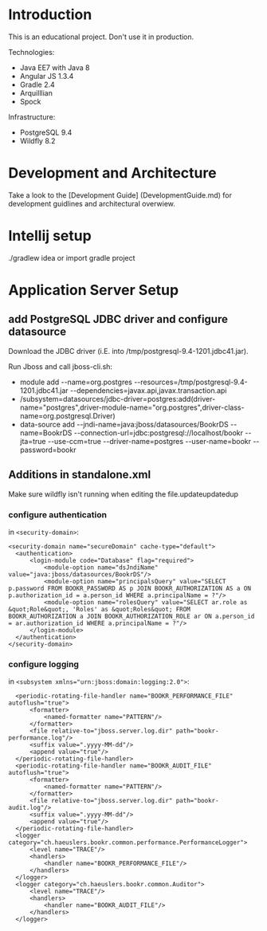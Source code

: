 # Introduction
This is an educational project. Don't use it in production.

Technologies:

- Java EE7 with Java 8
- Angular JS 1.3.4
- Gradle 2.4
- Arquilllian
- Spock

Infrastructure:

- PostgreSQL 9.4
- Wildfly 8.2

# Development and Architecture
Take a look to the [Development Guide] (DevelopmentGuide.md) for development guidlines and architectural overwiew. 

# Intellij setup
./gradlew idea or import gradle project


# Application Server Setup
## add PostgreSQL JDBC driver and configure datasource
Download the JDBC driver (i.E. into /tmp/postgresql-9.4-1201.jdbc41.jar).

Run Jboss and call jboss-cli.sh:

- module add --name=org.postgres --resources=/tmp/postgresql-9.4-1201.jdbc41.jar --dependencies=javax.api,javax.transaction.api
- /subsystem=datasources/jdbc-driver=postgres:add(driver-name="postgres",driver-module-name="org.postgres",driver-class-name=org.postgresql.Driver)
- data-source add --jndi-name=java:jboss/datasources/BookrDS --name=BookrDS --connection-url=jdbc:postgresql://localhost/bookr --jta=true --use-ccm=true --driver-name=postgres --user-name=bookr --password=bookr

## Additions in standalone.xml
Make sure wildfly isn't running when editing the file.updateupdatedup

### configure authentication
in `<security-domain>`:
       
    <security-domain name="secureDomain" cache-type="default">
      <authentication>
          <login-module code="Database" flag="required">
              <module-option name="dsJndiName" value="java:jboss/datasources/BookrDS"/>
              <module-option name="principalsQuery" value="SELECT p.password FROM BOOKR_PASSWORD AS p JOIN BOOKR_AUTHORIZATION AS a ON p.authorization_id = a.person_id WHERE a.principalName = ?"/>
              <module-option name="rolesQuery" value="SELECT ar.role as &quot;Role&quot;, 'Roles' as &quot;Roles&quot; FROM BOOKR_AUTHORIZATION a JOIN BOOKR_AUTHORIZATION_ROLE ar ON a.person_id = ar.authorization_id WHERE a.principalName = ?"/>
          </login-module>
      </authentication>
    </security-domain>

### configure logging
in `<subsystem xmlns="urn:jboss:domain:logging:2.0">`:

      <periodic-rotating-file-handler name="BOOKR_PERFORMANCE_FILE" autoflush="true">
          <formatter>
              <named-formatter name="PATTERN"/>
          </formatter>
          <file relative-to="jboss.server.log.dir" path="bookr-performance.log"/>
          <suffix value=".yyyy-MM-dd"/>
          <append value="true"/>
      </periodic-rotating-file-handler>
      <periodic-rotating-file-handler name="BOOKR_AUDIT_FILE" autoflush="true">
          <formatter>
              <named-formatter name="PATTERN"/>
          </formatter>
          <file relative-to="jboss.server.log.dir" path="bookr-audit.log"/>
          <suffix value=".yyyy-MM-dd"/>
          <append value="true"/>
      </periodic-rotating-file-handler>
      <logger category="ch.haeuslers.bookr.common.performance.PerformanceLogger">
          <level name="TRACE"/>
          <handlers>
              <handler name="BOOKR_PERFORMANCE_FILE"/>
          </handlers>
      </logger>
      <logger category="ch.haeuslers.bookr.common.Auditor">
          <level name="TRACE"/>
          <handlers>
              <handler name="BOOKR_AUDIT_FILE"/>
          </handlers>
      </logger>


